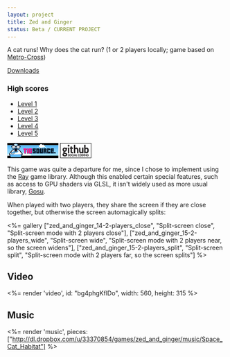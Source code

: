 ```yaml
---
layout: project
title: Zed and Ginger
status: Beta / CURRENT PROJECT
---
```


A cat runs! Why does the cat run? (1 or 2 players locally; game based on [Metro-Cross])

[Downloads](releases/)

### High scores

* [Level 1](http://gamercv.com/games/15-zed-and-ginger-level-1)
* [Level 2](http://gamercv.com/games/16-zed-and-ginger-level-2)
* [Level 3](http://gamercv.com/games/17-zed-and-ginger-level-3)
* [Level 4](http://gamercv.com/games/18-zed-and-ginger-level-4)
* [Level 5](http://gamercv.com/games/19-zed-and-ginger-level-5)

[![TIGSource forum](/images/tigsource.png)](http://forums.tigsource.com/index.php?topic=20797.0 "TIGSource forum")
[![Github project](/images/github.png)](https://github.com/Spooner/zed_and_ginger "Github project")

This game was quite a departure for me, since I chose to implement using the [Ray] game library. Although this enabled certain special features, such as access to GPU shaders via GLSL, it isn't widely used as more usual library, [Gosu].

When played with two players, they share the screen if they are close together, but otherwise the screen automagically splits:

<%=
 gallery ["zed_and_ginger_14-2-players_close", "Split-screen close", "Split-screen mode with 2 players close"],
         ["zed_and_ginger_15-2-players_wide", "Split-screen wide", "Split-screen mode with 2 players near, so the screen widens"],
         ["zed_and_ginger_15-2-players_split", "Split-screen split", "Split-screen mode with 2 players far, so the screen splits"]
%>

## Video

<%= render 'video', id: "bg4phgKflDo", width: 560, height: 315 %>

## Music

<%= render 'music', pieces: ["http://dl.dropbox.com/u/33370854/games/zed_and_ginger/music/Space_Cat_Habitat"] %>

[Metro-cross]: http://en.wikipedia.org/wiki/Metro-Cross
[Ray]: http://mon-ouie.github.com/projects/ray.html
[Gosu]: http://www.libgosu.org/
